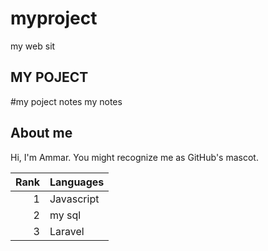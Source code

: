 # myproject
my web sit

## MY POJECT
#my poject notes
my notes
## About me

Hi, I'm Ammar. You might recognize me as GitHub's mascot.

| Rank | Languages |
|-----:|-----------|
|     1| Javascript|
|     2| my sql    |
|     3| Laravel       |
